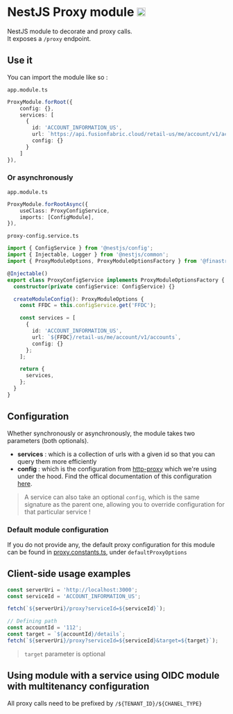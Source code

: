 <h1> 
NestJS Proxy module
<img src="https://nestjs.com/img/logo-small.svg" height="20" alt="Nest Logo" />
</h1>

NestJS module to decorate and proxy calls.\
It exposes a `/proxy` endpoint.

## Use it

You can import the module like so :

`app.module.ts`

```typescript
ProxyModule.forRoot({
    config: {},
    services: [
      {
        id: 'ACCOUNT_INFORMATION_US',
        url: `https://api.fusionfabric.cloud/retail-us/me/account/v1/accounts`,
        config: {}
      }
    ]
}),
```

### Or asynchronously

`app.module.ts`

```typescript
ProxyModule.forRootAsync({
    useClass: ProxyConfigService,
    imports: [ConfigModule],
}),
```

`proxy-config.service.ts`

```typescript
import { ConfigService } from '@nestjs/config';
import { Injectable, Logger } from '@nestjs/common';
import { ProxyModuleOptions, ProxyModuleOptionsFactory } from '@finastra/nestjs-proxy';

@Injectable()
export class ProxyConfigService implements ProxyModuleOptionsFactory {
  constructor(private configService: ConfigService) {}

  createModuleConfig(): ProxyModuleOptions {
    const FFDC = this.configService.get('FFDC');

    const services = [
      {
        id: 'ACCOUNT_INFORMATION_US',
        url: `${FFDC}/retail-us/me/account/v1/accounts`,
        config: {}
      };
    ];

    return {
      services,
    };
  }
}
```

## Configuration

Whether synchronously or asynchronously, the module takes two parameters (both optionals).

- **services** : which is a collection of urls with a given id so that you can query them more efficiently
- **config** : which is the configuration from [http-proxy](https://github.com/http-party/node-http-proxy) which we're using under the hood. Find the offical documentation of this configuration [here](https://github.com/http-party/node-http-proxy#options).

> A service can also take an optional `config`, which is the same signature as the parent one, allowing you to override configuration for that particular service !

### Default module configuration

If you do not provide any, the default proxy configuration for this module can be found in [proxy.constants.ts](./src/proxy.constants.ts), under `defaultProxyOptions`

## Client-side usage examples

```typescript
const serverUri = 'http://localhost:3000';
const serviceId = 'ACCOUNT_INFORMATION_US';

fetch(`${serverUri}/proxy?serviceId=${serviceId}`);

// Defining path
const accountId = '112';
const target = `${accountId}/details`;
fetch(`${serverUri}/proxy?serviceId=${serviceId}&target=${target}`);
```

> `target` parameter is optional

## Using module with a service using OIDC module with multitenancy configuration

All proxy calls need to be prefixed by `/${TENANT_ID}/${CHANEL_TYPE}`
